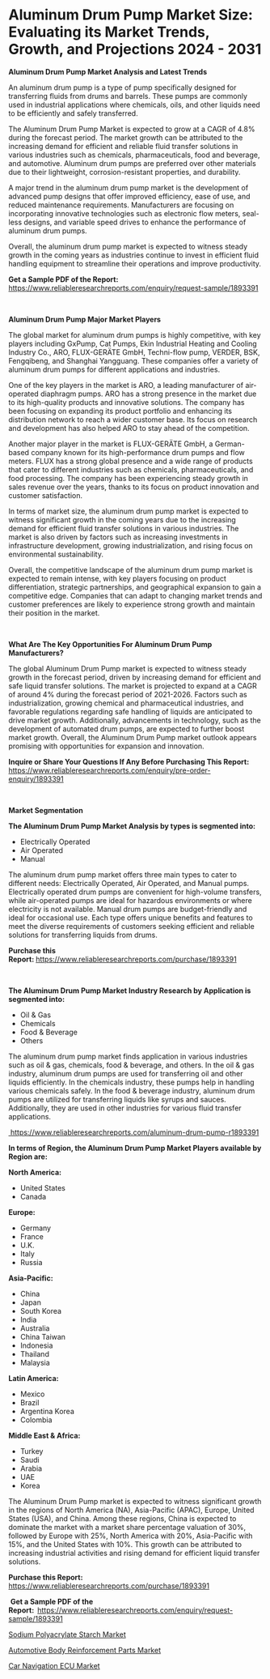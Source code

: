 <p><h1>Aluminum Drum Pump Market Size: Evaluating its Market Trends, Growth, and Projections 2024 - 2031</h1></p><p><strong>Aluminum Drum Pump Market Analysis and Latest Trends</strong></p>
<p><p>An aluminum drum pump is a type of pump specifically designed for transferring fluids from drums and barrels. These pumps are commonly used in industrial applications where chemicals, oils, and other liquids need to be efficiently and safely transferred.</p><p>The Aluminum Drum Pump Market is expected to grow at a CAGR of 4.8% during the forecast period. The market growth can be attributed to the increasing demand for efficient and reliable fluid transfer solutions in various industries such as chemicals, pharmaceuticals, food and beverage, and automotive. Aluminum drum pumps are preferred over other materials due to their lightweight, corrosion-resistant properties, and durability.</p><p>A major trend in the aluminum drum pump market is the development of advanced pump designs that offer improved efficiency, ease of use, and reduced maintenance requirements. Manufacturers are focusing on incorporating innovative technologies such as electronic flow meters, seal-less designs, and variable speed drives to enhance the performance of aluminum drum pumps.</p><p>Overall, the aluminum drum pump market is expected to witness steady growth in the coming years as industries continue to invest in efficient fluid handling equipment to streamline their operations and improve productivity.</p></p>
<p><strong>Get a Sample PDF of the Report:&nbsp;</strong> <a href="https://www.reliableresearchreports.com/enquiry/request-sample/1893391">https://www.reliableresearchreports.com/enquiry/request-sample/1893391</a></p>
<p>&nbsp;</p>
<p><strong>Aluminum Drum Pump Major Market Players</strong></p>
<p><p>The global market for aluminum drum pumps is highly competitive, with key players including GxPump, Cat Pumps, Ekin Industrial Heating and Cooling Industry Co., ARO, FLUX-GERÄTE GmbH, Techni-flow pump, VERDER, BSK, Fengqibeng, and Shanghai Yangguang. These companies offer a variety of aluminum drum pumps for different applications and industries.</p><p>One of the key players in the market is ARO, a leading manufacturer of air-operated diaphragm pumps. ARO has a strong presence in the market due to its high-quality products and innovative solutions. The company has been focusing on expanding its product portfolio and enhancing its distribution network to reach a wider customer base. Its focus on research and development has also helped ARO to stay ahead of the competition.</p><p>Another major player in the market is FLUX-GERÄTE GmbH, a German-based company known for its high-performance drum pumps and flow meters. FLUX has a strong global presence and a wide range of products that cater to different industries such as chemicals, pharmaceuticals, and food processing. The company has been experiencing steady growth in sales revenue over the years, thanks to its focus on product innovation and customer satisfaction.</p><p>In terms of market size, the aluminum drum pump market is expected to witness significant growth in the coming years due to the increasing demand for efficient fluid transfer solutions in various industries. The market is also driven by factors such as increasing investments in infrastructure development, growing industrialization, and rising focus on environmental sustainability.</p><p>Overall, the competitive landscape of the aluminum drum pump market is expected to remain intense, with key players focusing on product differentiation, strategic partnerships, and geographical expansion to gain a competitive edge. Companies that can adapt to changing market trends and customer preferences are likely to experience strong growth and maintain their position in the market.</p></p>
<p>&nbsp;</p>
<p><strong>What Are The Key Opportunities For Aluminum Drum Pump Manufacturers?</strong></p>
<p><p>The global Aluminum Drum Pump market is expected to witness steady growth in the forecast period, driven by increasing demand for efficient and safe liquid transfer solutions. The market is projected to expand at a CAGR of around 4% during the forecast period of 2021-2026. Factors such as industrialization, growing chemical and pharmaceutical industries, and favorable regulations regarding safe handling of liquids are anticipated to drive market growth. Additionally, advancements in technology, such as the development of automated drum pumps, are expected to further boost market growth. Overall, the Aluminum Drum Pump market outlook appears promising with opportunities for expansion and innovation.</p></p>
<p><strong>Inquire or Share Your Questions If Any Before Purchasing This Report:</strong> <a href="https://www.reliableresearchreports.com/enquiry/pre-order-enquiry/1893391">https://www.reliableresearchreports.com/enquiry/pre-order-enquiry/1893391</a></p>
<p>&nbsp;</p>
<p><strong>Market Segmentation</strong></p>
<p><strong>The Aluminum Drum Pump Market Analysis by types is segmented into:</strong></p>
<p><ul><li>Electrically Operated</li><li>Air Operated</li><li>Manual</li></ul></p>
<p><p>The aluminum drum pump market offers three main types to cater to different needs: Electrically Operated, Air Operated, and Manual pumps. Electrically operated drum pumps are convenient for high-volume transfers, while air-operated pumps are ideal for hazardous environments or where electricity is not available. Manual drum pumps are budget-friendly and ideal for occasional use. Each type offers unique benefits and features to meet the diverse requirements of customers seeking efficient and reliable solutions for transferring liquids from drums.</p></p>
<p><strong>Purchase this Report:&nbsp;</strong><a href="https://www.reliableresearchreports.com/purchase/1893391">https://www.reliableresearchreports.com/purchase/1893391</a></p>
<p>&nbsp;</p>
<p><strong>The Aluminum Drum Pump Market Industry Research by Application is segmented into:</strong></p>
<p><ul><li>Oil & Gas</li><li>Chemicals</li><li>Food & Beverage</li><li>Others</li></ul></p>
<p><p>The aluminum drum pump market finds application in various industries such as oil & gas, chemicals, food & beverage, and others. In the oil & gas industry, aluminum drum pumps are used for transferring oil and other liquids efficiently. In the chemicals industry, these pumps help in handling various chemicals safely. In the food & beverage industry, aluminum drum pumps are utilized for transferring liquids like syrups and sauces. Additionally, they are used in other industries for various fluid transfer applications.</p></p>
<p><a href="https://www.reliableresearchreports.com/aluminum-drum-pump-r1893391">&nbsp;https://www.reliableresearchreports.com/aluminum-drum-pump-r1893391</a></p>
<p><strong>In terms of Region, the Aluminum Drum Pump Market Players available by Region are:</strong></p>
<p>
    <p> <strong> North America: </strong>
        <ul>
            <li>United States</li>
            <li>Canada</li>
        </ul>
        </p> 
    <p> <strong> Europe: </strong>
        <ul>
            <li>Germany</li>
            <li>France</li>
            <li>U.K.</li>
            <li>Italy</li>
            <li>Russia</li>
        </ul>
        </p> 
    <p> <strong> Asia-Pacific: </strong>
        <ul>
            <li>China</li>
            <li>Japan</li>
            <li>South Korea</li>
            <li>India</li>
            <li>Australia</li>
            <li>China Taiwan</li>
            <li>Indonesia</li>
            <li>Thailand</li>
            <li>Malaysia</li>
        </ul>
        </p> 
    <p> <strong> Latin America: </strong>
        <ul>
            <li>Mexico</li>
            <li>Brazil</li>
            <li>Argentina Korea</li>
            <li>Colombia</li>
        </ul>
        </p> 
    <p> <strong> Middle East & Africa: </strong>
        <ul>
            <li>Turkey</li>
            <li>Saudi</li>
            <li>Arabia</li>
            <li>UAE</li>
            <li>Korea</li>
        </ul>
    </p>
    </p>
<p><p>The Aluminum Drum Pump market is expected to witness significant growth in the regions of North America (NA), Asia-Pacific (APAC), Europe, United States (USA), and China. Among these regions, China is expected to dominate the market with a market share percentage valuation of 30%, followed by Europe with 25%, North America with 20%, Asia-Pacific with 15%, and the United States with 10%. This growth can be attributed to increasing industrial activities and rising demand for efficient liquid transfer solutions.</p></p>
<p><strong>Purchase this Report: </strong><a href="https://www.reliableresearchreports.com/purchase/1893391">https://www.reliableresearchreports.com/purchase/1893391</a></p>
<p>&nbsp;<strong>Get a Sample PDF of the Report:&nbsp;&nbsp;</strong><a href="https://www.reliableresearchreports.com/enquiry/request-sample/1893391">https://www.reliableresearchreports.com/enquiry/request-sample/1893391</a></p>
<p><strong></strong></p>
<p><p><a href="https://github.com/BriaAbshire/Market-Research-Report-List-1/blob/main/sodium-polyacrylate-starch-market.md">Sodium Polyacrylate Starch Market</a></p><p><a href="https://medium.com/@lottierunte68/global-automotive-body-reinforcement-parts-market-analysis-trends-forecasts-and-growth-8677165df90b">Automotive Body Reinforcement Parts Market</a></p><p><a href="https://medium.com/@codystark63/exploring-car-navigation-ecu-market-dynamics-global-trends-and-future-growth-prospects-2024-82b111697969">Car Navigation ECU Market</a></p></p>